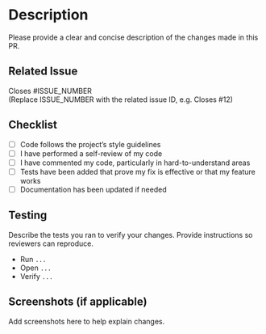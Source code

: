 #  Description
Please provide a clear and concise description of the changes made in this PR.

##  Related Issue
Closes #ISSUE_NUMBER  
(Replace ISSUE_NUMBER with the related issue ID, e.g. Closes #12)

##  Checklist
- [ ] Code follows the project’s style guidelines
- [ ] I have performed a self-review of my code
- [ ] I have commented my code, particularly in hard-to-understand areas
- [ ] Tests have been added that prove my fix is effective or that my feature works
- [ ] Documentation has been updated if needed

##  Testing
Describe the tests you ran to verify your changes. Provide instructions so reviewers can reproduce.

 -  Run `...`
 -  Open `...`
 -  Verify `...`

##  Screenshots (if applicable)
Add screenshots here to help explain changes.
